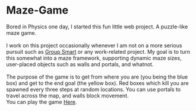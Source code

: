 Maze-Game
=========

Bored in Physics one day, I started this fun little web project. A puzzle-like maze game.<br/><br/> I work on this project occasionally whenever I am not on a more serious pursuit such as <a href="https://github.com/derekargueta/GroupSmart-iOS">Group Smart</a> or any work-related project. My goal is to turn this somewhat into a maze framework, supporting dynamic maze sizes, user-placed objects such as walls and portals, and whatnot.
<br/><br/>The purpose of the game is to get from where you are (you being the blue box) and get to the end goal (the yellow box). Red boxes which kill you are spawned every three steps at random locations. You can use portals to travel across the map, and walls block movement.<br/> You can play the game <a href="http://www.dargueta.com/JS%20Game/">Here</a>.
